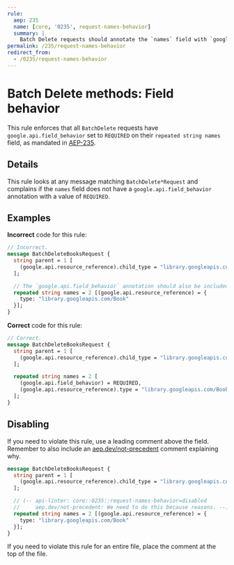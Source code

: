 ```yaml
---
rule:
  aep: 235
  name: [core, '0235', request-names-behavior]
  summary: |
    Batch Delete requests should annotate the `names` field with `google.api.field_behavior`.
permalink: /235/request-names-behavior
redirect_from:
  - /0235/request-names-behavior
---
```


# Batch Delete methods: Field behavior

This rule enforces that all `BatchDelete` requests have
`google.api.field_behavior` set to `REQUIRED` on their `repeated string names` field, as
mandated in [AEP-235][].

## Details

This rule looks at any message matching `BatchDelete*Request` and complains if the
`names` field does not have a `google.api.field_behavior` annotation with a
value of `REQUIRED`.

## Examples

**Incorrect** code for this rule:

```proto
// Incorrect.
message BatchDeleteBooksRequest {
  string parent = 1 [
    (google.api.resource_reference).child_type = "library.googleapis.com/Book"
  ];

  // The `google.api.field_behavior` annotation should also be included.
  repeated string names = 2 [(google.api.resource_reference) = {
    type: "library.googleapis.com/Book"
  }];
}
```

**Correct** code for this rule:

```proto
// Correct.
message BatchDeleteBooksRequest {
  string parent = 1 [
    (google.api.resource_reference).child_type = "library.googleapis.com/Book"
  ];

  repeated string names = 2 [
    (google.api.field_behavior) = REQUIRED,
    (google.api.resource_reference).type = "library.googleapis.com/Book"
  ];
}
```

## Disabling

If you need to violate this rule, use a leading comment above the field.
Remember to also include an [aep.dev/not-precedent][] comment explaining why.

```proto
message BatchDeleteBooksRequest {
  string parent = 1 [
    (google.api.resource_reference).child_type = "library.googleapis.com/Book"
  ];

  // (-- api-linter: core::0235::request-names-behavior=disabled
  //     aep.dev/not-precedent: We need to do this because reasons. --)
  repeated string names = 2 [(google.api.resource_reference) = {
    type: "library.googleapis.com/Book"
  }];
}
```

If you need to violate this rule for an entire file, place the comment at the
top of the file.

[aep-235]: https://aep.dev/235
[aep.dev/not-precedent]: https://aep.dev/not-precedent
